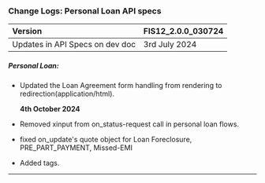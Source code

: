 ### Change Logs:  Personal Loan API specs

| Version                         | FIS12_2.0.0_030724 |
| :------------------------------ | :----------------- |
| Updates in API Specs on dev doc | 3rd July 2024      |

##### Personal Loan:

- Updated the Loan Agreement form handling from rendering to redirection(application/html).

  ****4th October 2024****
 - Removed xinput from on_status-request call in personal loan flows.
 - fixed on_update's quote object for Loan Foreclosure, PRE_PART_PAYMENT, Missed-EMI
 - Added tags.

---

#####